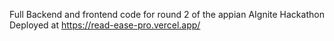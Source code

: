 Full Backend and frontend code for round 2 of the appian AIgnite Hackathon
Deployed at https://read-ease-pro.vercel.app/

